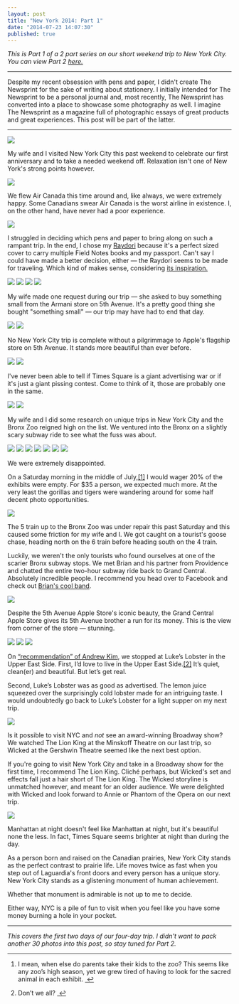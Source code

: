 ```yaml
---
layout: post
title: "New York 2014: Part 1"
date: "2014-07-23 14:07:30"
published: true
---
```


*This is Part 1 of a 2 part series on our short weekend trip to New York City. You can view Part 2 [here.](http://www.thenewsprint.co/2014/07/25/new-york-2014-part-2/)*

---

Despite my recent obsession with pens and paper, I didn't create The Newsprint for the sake of writing about stationery. I initially intended for The Newsprint to be a personal journal and, most recently, The Newsprint has converted into a place to showcase some photography as well. I imagine The Newsprint as a magazine full of photographic essays of great products and great experiences. This post will be part of the latter.

---

*![](http://static.thenewsprint.co/media/2014/Jul/P7190446.jpg)*

My wife and I visited New York City this past weekend to celebrate our first anniversary and to take a needed weekend off. Relaxation isn't one of New York's strong points however.

![](http://static.thenewsprint.co/media/2014/Jul/P7180054.jpg)

We flew Air Canada this time around and, like always, we were extremely happy. Some Canadians swear Air Canada is the worst airline in existence. I, on the other hand, have never had a poor experience.

![](http://static.thenewsprint.co/media/2014/Jul/P7180064.jpg)

I struggled in deciding which pens and paper to bring along on such a rampant trip. In the end, I chose my [Raydori](http://www.thenewsprint.co/2014/06/10/raydori/) because it's a perfect sized cover to carry multiple Field Notes books and my passport. Can't say I could have made a better decision, either — the Raydori seems to be made for traveling. Which kind of makes sense, considering [its inspiration.](http://www.midori-japan.co.jp/tr/english/)

![](http://static.thenewsprint.co/media/2014/Jul/P7180113.jpg)
![](http://static.thenewsprint.co/media/2014/Jul/P7180138.jpg)
![](http://static.thenewsprint.co/media/2014/Jul/P7180144.jpg)
![](http://static.thenewsprint.co/media/2014/Jul/P7180157.jpg)

My wife made one request during our trip — she asked to buy something small from the Armani store on 5th Avenue. It's a pretty good thing she bought "something small" — our trip may have had to end that day.

*![](http://static.thenewsprint.co/media/2014/Jul/P7180148.jpg)*
*![](http://static.thenewsprint.co/media/2014/Jul/P7180175.jpg)*

No New York City trip is complete without a pilgrimmage to Apple's flagship store on 5th Avenue. It stands more beautiful than ever before.

*![](http://static.thenewsprint.co/media/2014/Jul/P7180181.jpg)*
*![](http://static.thenewsprint.co/media/2014/Jul/P7180210.jpg)*

I've never been able to tell if Times Square is a giant advertising war or if it's just a giant pissing contest. Come to think of it, those are probably one in the same. 

![](http://static.thenewsprint.co/media/2014/Jul/P7180219.jpg)
![](http://static.thenewsprint.co/media/2014/Jul/P7190367.jpg)

My wife and I did some research on unique trips in New York City and the Bronx Zoo reigned high on the list. We ventured into the Bronx on a slightly scary subway ride to see what the fuss was about.

![](http://static.thenewsprint.co/media/2014/Jul/P7190267-1.jpg)
![](http://static.thenewsprint.co/media/2014/Jul/P7190273.jpg)
![](http://static.thenewsprint.co/media/2014/Jul/P7190291.jpg)
![](http://static.thenewsprint.co/media/2014/Jul/P7190315-1.jpg)
![](http://static.thenewsprint.co/media/2014/Jul/P7190329.jpg)
![](http://static.thenewsprint.co/media/2014/Jul/P7190353.jpg)
![](http://static.thenewsprint.co/media/2014/Jul/P7190361.jpg)

We were extremely disappointed. 

<p>On a Saturday morning in the middle of July,<a href="#fn:1" id="fnref:1" title="see footnote" class="footnote">[1]</a> I would wager 20% of the exhibits were empty. For $35 a person, we expected much more. At the very least the gorillas and tigers were wandering around for some half decent photo opportunities.</p>

*![](http://static.thenewsprint.co/media/2014/Jul/P7190394.jpg)*

The 5 train up to the Bronx Zoo was under repair this past Saturday and this caused some friction for my wife and I. We got caught on a tourist's goose chase, heading north on the 6 train before heading south on the 4 train.

Luckily, we weren't the only tourists who found ourselves at one of the scarier Bronx subway stops. We met Brian and his partner from Providence and chatted the entire two-hour subway ride back to Grand Central. Absolutely incredible people. I recommend you head over to Facebook and check out [Brian's cool band](https://www.facebook.com/OnesWillBand).

*![](http://static.thenewsprint.co/media/2014/Jul/P7190383.jpg)*

Despite the 5th Avenue Apple Store's iconic beauty, the Grand Central Apple Store gives its 5th Avenue brother a run for its money. This is the view from corner of the store — stunning. 

![](http://static.thenewsprint.co/media/2014/Jul/P7190401.jpg)
![](http://static.thenewsprint.co/media/2014/Jul/P7190412.jpg)
![](http://static.thenewsprint.co/media/2014/Jul/P7190417.jpg)

<p>On <a href="http://www.minimallyminimal.com/blog/2011/5/4/new-york-2.html">&#8220;recommendation&#8221; of Andrew Kim</a>, we stopped at Luke&#8217;s Lobster in the Upper East Side. First, I&#8217;d love to live in the Upper East Side.<a href="#fn:2" id="fnref:2" title="see footnote" class="footnote">[2]</a> It&#8217;s quiet, clean(er) and beautiful. But let&#8217;s get real.</p>

<p>Second, Luke&#8217;s Lobster was as good as advertised. The lemon juice squeezed over the surprisingly cold lobster made for an intriguing taste. I would undoubtedly go back to Luke&#8217;s Lobster for a light supper on my next trip.</p>

![](http://static.thenewsprint.co/media/2014/Jul/P7190439.jpg)

Is it possible to visit NYC and *not* see an award-winning Broadway show? We watched The Lion King at the Minskoff Theatre on our last trip, so Wicked at the Gershwin Theatre seemed like the next best option. 

If you're going to visit New York City and take in a Broadway show for the first time, I recommend The Lion King. Cliché perhaps, but Wicked's set and effects fall just a hair short of The Lion King. The Wicked storyline is unmatched however, and meant for an older audience. We were delighted with Wicked and look forward to Annie or Phantom of the Opera on our next trip.

*![](http://static.thenewsprint.co/media/2014/Jul/P7190466.jpg)*

Manhattan at night doesn't feel like Manhattan at night, but it's beautiful none the less. In fact, Times Square seems brighter at night than during the day. 

As a person born and raised on the Canadian prairies, New York City stands as the perfect contrast to prairie life. Life moves twice as fast when you step out of Laguardia's front doors and every person has a unique story. New York City stands as a glistening monument of human achievement. 

Whether that monument is admirable is not up to me to decide.

Either way, NYC is a pile of fun to visit when you feel like you have some money burning a hole in your pocket. 

---

*This covers the first two days of our four-day trip. I didn't want to pack another 30 photos into this post, so stay tuned for Part 2.*

<div class="footnotes">
<hr />
<ol>

<li id="fn:1">
<p>I mean, when else do parents take their kids to the zoo? This seems like any zoo&#8217;s high season, yet we grew tired of having to look for the sacred animal in each exhibit.  <a href="#fnref:1" title="return to article" class="reversefootnote">&#160;&#8617;</a></p>
</li>

<li id="fn:2">
<p>Don&#8217;t we all? <a href="#fnref:2" title="return to article" class="reversefootnote">&#160;&#8617;</a></p>
</li>

</ol>
</div>